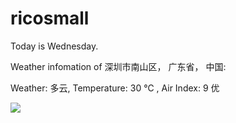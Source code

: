 # ricosmall

Today is Wednesday.

Weather infomation of 深圳市南山区， 广东省， 中国: 

Weather: 多云, Temperature: 30 ℃ , Air Index: 9 优

<img src="https://github-readme-stats.vercel.app/api?username=ricosmall&show_icons=true" />
